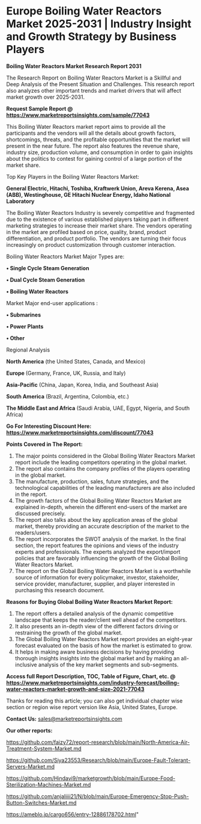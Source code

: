  # Europe Boiling Water Reactors Market 2025-2031 | Industry Insight and Growth Strategy by Business Players

<strong>Boiling Water Reactors Market Research Report 2031</strong>

The Research Report on Boiling Water Reactors Market is a Skillful and Deep Analysis of the Present Situation and Challenges. This research report also analyzes other important trends and market drivers that will affect market growth over 2025-2031.

<strong>Request Sample Report @ <a href=https://www.marketreportsinsights.com/sample/77043>https://www.marketreportsinsights.com/sample/77043</a></strong>

This Boiling Water Reactors market report aims to provide all the participants and the vendors will all the details about growth factors, shortcomings, threats, and the profitable opportunities that the market will present in the near future. The report also features the revenue share, industry size, production volume, and consumption in order to gain insights about the politics to contest for gaining control of a large portion of the market share.

Top Key Players in the Boiling Water Reactors Market:

<strong>General Electric, Hitachi, Toshiba, Kraftwerk Union, Areva Kerena, Asea (ABB), Westinghouse, GE Hitachi Nuclear Energy, Idaho National Laboratory</strong>

The Boiling Water Reactors Industry is severely competitive and fragmented due to the existence of various established players taking part in different marketing strategies to increase their market share. The vendors operating in the market are profiled based on price, quality, brand, product differentiation, and product portfolio. The vendors are turning their focus increasingly on product customization through customer interaction.

Boiling Water Reactors Market Major Types are:

<strong>• Single Cycle Steam Generation

• Dual Cycle Steam Generation

• Boiling Water Reactors</strong>

Market Major end-user applications :

<strong>• Submarines

• Power Plants

• Other</strong>

Regional Analysis

</u><strong><b>North America</b></strong> (the United States, Canada, and Mexico)

<strong><b>Europe </b></strong>(Germany, France, UK, Russia, and Italy)

<strong><b>Asia-Pacific</b></strong> (China, Japan, Korea, India, and Southeast Asia)

<strong><b>South America</b></strong> (Brazil, Argentina, Colombia, etc.)

<strong><b>The Middle East and Africa</b></strong> (Saudi Arabia, UAE, Egypt, Nigeria, and South Africa)

<strong>Go For Interesting Discount Here: <a href=https://www.marketreportsinsights.com/discount/77043>https://www.marketreportsinsights.com/discount/77043</a></strong>

<strong>Points Covered in The Report:</strong>
<ol>
  <li>The major points considered in the Global Boiling Water Reactors Market report include the leading competitors operating in the global market.</li>
  <li>The report also contains the company profiles of the players operating in the global market.</li>
  <li>The manufacture, production, sales, future strategies, and the technological capabilities of the leading manufacturers are also included in the report.</li>
  <li>The growth factors of the Global Boiling Water Reactors Market are explained in-depth, wherein the different end-users of the market are discussed precisely.</li>
  <li>The report also talks about the key application areas of the global market, thereby providing an accurate description of the market to the readers/users.</li>
  <li>The report incorporates the SWOT analysis of the market. In the final section, the report features the opinions and views of the industry experts and professionals. The experts analyzed the export/import policies that are favorably influencing the growth of the Global Boiling Water Reactors Market.</li>
  <li>The report on the Global Boiling Water Reactors Market is a worthwhile source of information for every policymaker, investor, stakeholder, service provider, manufacturer, supplier, and player interested in purchasing this research document.</li>
</ol>
<strong>Reasons for Buying Global Boiling Water Reactors Market Report:</strong>

<ol>
  <li>The report offers a detailed analysis of the dynamic competitive landscape that keeps the reader/client well ahead of the competitors.</li>
  <li>It also presents an in-depth view of the different factors driving or restraining the growth of the global market.</li>
  <li>The Global Boiling Water Reactors Market report provides an eight-year forecast evaluated on the basis of how the market is estimated to grow.</li>
  <li>It helps in making aware business decisions by having providing thorough insights insights into the global market and by making an all-inclusive analysis of the key market segments and sub-segments.</li>
</ol>
<strong>Access full Report Description, TOC, Table of Figure, Chart, etc. @ <a href=https://www.marketreportsinsights.com/industry-forecast/boiling-water-reactors-market-growth-and-size-2021-77043>https://www.marketreportsinsights.com/industry-forecast/boiling-water-reactors-market-growth-and-size-2021-77043</a></strong>


Thanks for reading this article; you can also get individual chapter wise section or region wise report version like Asia, United States, Europe.

<strong>Contact Us:</strong>
sales@marketreportsinsights.com

<strong>Our other reports:</strong>

<a href=https://github.com/faizy72/report-research/blob/main/North-America-Air-Treatment-System-Market.md>https://github.com/faizy72/report-research/blob/main/North-America-Air-Treatment-System-Market.md</a>

<a href=https://github.com/Siya23553/Research/blob/main/Europe-Fault-Tolerant-Servers-Market.md>https://github.com/Siya23553/Research/blob/main/Europe-Fault-Tolerant-Servers-Market.md</a>

<a href=https://github.com/Hindavi9/marketgrowth/blob/main/Europe-Food-Sterilization-Machines-Market.md>https://github.com/Hindavi9/marketgrowth/blob/main/Europe-Food-Sterilization-Machines-Market.md</a>

<a href=https://github.com/anjaliiii21/N/blob/main/Europe-Emergency-Stop-Push-Button-Switches-Market.md>https://github.com/anjaliiii21/N/blob/main/Europe-Emergency-Stop-Push-Button-Switches-Market.md</a>

<a href=https://ameblo.jp/cargo656/entry-12886178702.html>https://ameblo.jp/cargo656/entry-12886178702.html</a>"
